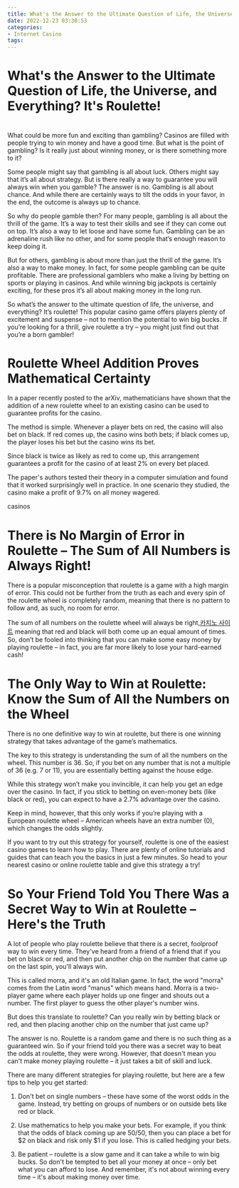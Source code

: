 ```yaml
---
title: What's the Answer to the Ultimate Question of Life, the Universe, and Everything It's Roulette!
date: 2022-12-23 03:30:53
categories:
- Internet Casino
tags:
---
```



#  What's the Answer to the Ultimate Question of Life, the Universe, and Everything? It's Roulette!

#

What could be more fun and exciting than gambling? Casinos are filled with people trying to win money and have a good time. But what is the point of gambling? Is it really just about winning money, or is there something more to it?

Some people might say that gambling is all about luck. Others might say that it’s all about strategy. But is there really a way to guarantee you will always win when you gamble? The answer is no. Gambling is all about chance. And while there are certainly ways to tilt the odds in your favor, in the end, the outcome is always up to chance.

So why do people gamble then? For many people, gambling is all about the thrill of the game. It’s a way to test their skills and see if they can come out on top. It’s also a way to let loose and have some fun. Gambling can be an adrenaline rush like no other, and for some people that’s enough reason to keep doing it.

But for others, gambling is about more than just the thrill of the game. It’s also a way to make money. In fact, for some people gambling can be quite profitable. There are professional gamblers who make a living by betting on sports or playing in casinos. And while winning big jackpots is certainly exciting, for these pros it’s all about making money in the long run.

So what’s the answer to the ultimate question of life, the universe, and everything? It’s roulette! This popular casino game offers players plenty of excitement and suspense – not to mention the potential to win big bucks. If you’re looking for a thrill, give roulette a try – you might just find out that you’re a born gambler!

#  Roulette Wheel Addition Proves Mathematical Certainty

In a paper recently posted to the arXiv, mathematicians have shown that the addition of a new roulette wheel to an existing casino can be used to guarantee profits for the casino.

The method is simple. Whenever a player bets on red, the casino will also bet on black. If red comes up, the casino wins both bets; if black comes up, the player loses his bet but the casino wins its bet.

Since black is twice as likely as red to come up, this arrangement guarantees a profit for the casino of at least 2% on every bet placed.

The paper's authors tested their theory in a computer simulation and found that it worked surprisingly well in practice. In one scenario they studied, the casino make a profit of 9.7% on all money wagered.

 casinos

#  There is No Margin of Error in Roulette – The Sum of All Numbers is Always Right!

There is a popular misconception that roulette is a game with a high margin of error. This could not be further from the truth as each and every spin of the roulette wheel is completely random, meaning that there is no pattern to follow and, as such, no room for error.

The sum of all numbers on the roulette wheel will always be right,[카지노 사이트](https://choegocasino.com/) meaning that red and black will both come up an equal amount of times. So, don’t be fooled into thinking that you can make some easy money by playing roulette – in fact, you are far more likely to lose your hard-earned cash!

#  The Only Way to Win at Roulette: Know the Sum of All the Numbers on the Wheel

There is no one definitive way to win at roulette, but there is one winning strategy that takes advantage of the game’s mathematics.

The key to this strategy is understanding the sum of all the numbers on the wheel. This number is 36. So, if you bet on any number that is not a multiple of 36 (e.g. 7 or 11), you are essentially betting against the house edge.

While this strategy won’t make you invincible, it can help you get an edge over the casino. In fact, if you stick to betting on even-money bets (like black or red), you can expect to have a 2.7% advantage over the casino.

Keep in mind, however, that this only works if you’re playing with a European roulette wheel – American wheels have an extra number (0), which changes the odds slightly.

If you want to try out this strategy for yourself, roulette is one of the easiest casino games to learn how to play. There are plenty of online tutorials and guides that can teach you the basics in just a few minutes. So head to your nearest casino or online roulette table and give this strategy a try!

#  So Your Friend Told You There Was a Secret Way to Win at Roulette – Here's the Truth

A lot of people who play roulette believe that there is a secret, foolproof way to win every time. They've heard from a friend of a friend that if you bet on black or red, and then put another chip on the number that came up on the last spin, you'll always win.

This is called morra, and it's an old Italian game. In fact, the word "morra" comes from the Latin word "manus" which means hand. Morra is a two-player game where each player holds up one finger and shouts out a number. The first player to guess the other player's number wins.

But does this translate to roulette? Can you really win by betting black or red, and then placing another chip on the number that just came up?

The answer is no. Roulette is a random game and there is no such thing as a guaranteed win. So if your friend told you there was a secret way to beat the odds at roulette, they were wrong. However, that doesn't mean you can't make money playing roulette – it just takes a bit of skill and luck.

There are many different strategies for playing roulette, but here are a few tips to help you get started:

1. Don't bet on single numbers – these have some of the worst odds in the game. Instead, try betting on groups of numbers or on outside bets like red or black.

2. Use mathematics to help you make your bets. For example, if you think that the odds of black coming up are 50/50, then you can place a bet for $2 on black and risk only $1 if you lose. This is called hedging your bets.

3. Be patient – roulette is a slow game and it can take a while to win big bucks. So don't be tempted to bet all your money at once – only bet what you can afford to lose. And remember, it's not about winning every time – it's about making money over time.